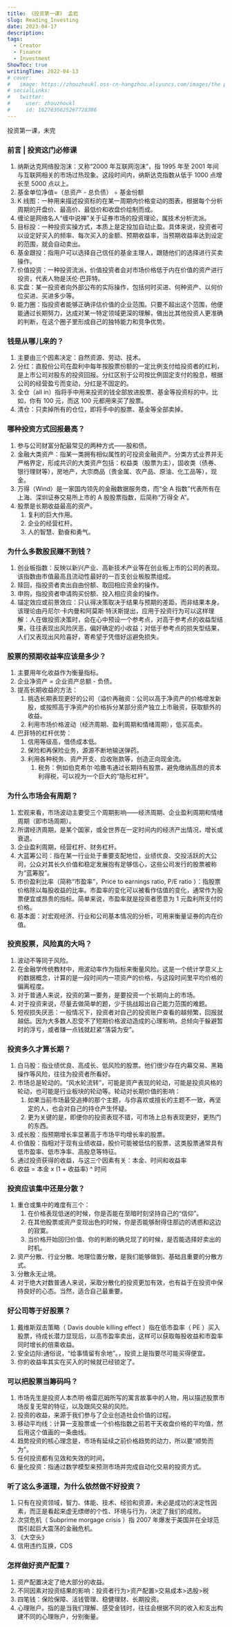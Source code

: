 ```yaml
---
title: 《投资第一课》 孟岩
slug: Reading_Investing
date: 2023-04-17
description: 
tags:
  - Creator
  - Finance
  - Investment
ShowToc: true
writingTime: 2022-04-13
# cover:
#   image: https://zhouzhoukl.oss-cn-hangzhou.aliyuncs.com/images/the pmarca blog archives.png
# socialLinks:
#   twitter:
#     user: zhouzhoukl
#     id: 1627635625267728386
---
```


投资第一课，未完

### 前言 | 投资这门必修课

1. 纳斯达克网络股泡沫：又称“2000 年互联网泡沫”，指 1995 年至 2001 年间与互联网相关的市场过热现象。这段时间内，纳斯达克指数从低于 1000 点增长至 5000 点以上。
2. 基金单位净值=（总资产 - 总负债） ÷ 基金份额
3. K 线图：一种用来描述投资标的在某一周期内价格变动的图表，根据每个分析周期的开盘价、最高价、最低价和收盘价绘制而成。
4. 缠论是网络名人“缠中说禅”关于证券市场的投资理论，属技术分析流派。
5. 目标投：一种投资实操方式，本质上是定投加自动止盈。具体来说，投资者可以设定好买入的频率、每次买入的金额、预期收益率，当预期收益率达到设定的范围，就会自动卖出。
6. 基金跟投：指用户可以选择自己信任的基金主理人，跟随他们的选择进行买卖操作。
7. 价值投资：一种投资流派，价值投资者会对市场价格低于内在价值的资产进行投资，代表人物是沃伦·巴菲特。
8. 实盘：某一投资者向外部公布的实际操作，包括何时买进、何种资产、以何价位买进、买进多少等。
9. 能力圈：指投资者能够正确评估价值的企业范围。只要不超出这个范围，他便能通过长期努力，达成对某一特定领域更深的理解，做出比其他投资人更准确的判断，在这个圈子里形成自己的独特能力和竞争优势。

### 钱是从哪儿来的？

1. 主要由三个因素决定：自然资源、劳动、技术。
2. 分红：直股份公司在盈利中每年按股票份额的一定比例支付给投资者的红利，是上市公司对股东的投资回报。分红区别于公司按比例固定支付的股息，根据公司的经营盈亏而变动，分红是不固定的。
3. 全仓（all in）指将手中用来投资的钱全部放进股票、基金等投资标的中。比如，你有 100 元，而这 100 元都用来买了股票。
4. 清仓：只卖掉所有的仓位，即将手中的股票、基金等全部卖掉。

### 哪种投资方式回报最高？

1. 参与公司财富分配最常见的两种方式——股和债。
2. 金融大类资产：指某一类拥有相似属性的可投资金融资产。分类方式业界并无严格界定，形成共识的大类资产包括：权益类（股票为主），固收类（债券、银行理财等），房地产，大宗商品（贵金属、农产品、原油、化工品等），现金。
3. 万得（Wind）是一家国内领先的金融数据服务商，而“全 A 指数”代表所有在上海、深圳证券交易所上市的 A 股股票指数，后简称“万得全 A”。
4. 股票是长期收益最高的资产。
   1. 复利的巨大作用。
   2. 企业的经营杠杆。
   3. 人的智慧、勤奋和勇气。

### 为什么多数股民赚不到钱？

1. 创业板指数：反映以新兴产业、高新技术产业等在创业板上市的公司的表现。该指数由市值最高且流动性最好的一百支创业板股票组成。
2. 赎回，指投资者卖出自由份额、取回相应资金的操作。
3. 申购，指投资者申请购买份额、投入相应资金的操作。
4. 锚定效应或前景效应：只认得决策取决于结果与预期的差距，而非结果本身。该理论由丹尼尔·卡内曼和阿莫斯·特沃斯提出，应用于投资行为可以这样理解：人在做投资决策时，会在心中预设一个参考点，对高于参考点的收益型结果，往往表现出风险厌恶，偏好确定的小收益；对低于参考点的损失型结果，人们又表现出风险喜好，寄希望于凭借好运避免损失。

### 股票的预期收益率应该是多少？

1. 主要用年化收益作为衡量指标。
2. 企业净资产 = 企业资产总额 - 负债。
3. 提高长期收益的方法：
   1. 挑选长期表现更好的公司（溢价再融资：公司以高于净资产的价格增发新股，或按照高于净资产的价格拆分某部分资产独立上市融资，获取额外的收益。
   2. 利用市场价格波动（经济周期、盈利周期和情绪周期），低买高卖。
4. 巴菲特的杠杆优势：
   1. 信用等级高，借债成本低。
   2. 保险和再保险业务，源源不断地输送弹药。
   3. 利用各种税务、资产开支、应收账款等，创造正向现金流。
      1. 税务：例如伯克希尔·哈撒韦通过长期持有股票，避免缴纳高昂的资本利得税，可以视为一个巨大的“隐形杠杆”。

### 为什么市场会有周期？

1. 宏观来看，市场波动主要受三个周期影响——经济周期、企业盈利周期和情绪周期（即市场周期）。
2. 所谓经济周期，是某个国家，或全世界在一定时间内的经济产出情况，增长或衰退。
3. 企业盈利周期，经营杠杆、财务杠杆。
4. 大蓝筹公司：指在某一行业处于重要支配地位，业绩优良、交投活跃的大公司，公众对其长久价值和稳定发展抱有足够信心，这些公司发行的股票被称为“蓝筹股”。
5. 市价盈利比率（简称“市盈率”，Price to earnings ratio, P/E ratio ）：指股票价格除以每股收益的比率。市盈率的变化可以被看作估值的变化，通常作为股票便宜或昂贵的指标。简单来说，市盈率就是投资者愿意为 1 元盈利所支付的价格。
6. 基本面：对宏观经济、行业和公司基本情况的分析，可用来衡量证券的内在价值。

### 投资股票，风险真的大吗？

1. 波动不等同于风险。
2. 在金融学传统教材中，用波动率作为指标来衡量风险。这是一个统计学意义上的数据概念，计算的是一段时间内一项资产的价格，与这段时间里平均价格的偏离程度。
3. 对于普通人来说，投资的第一要务，是要投资一个长期向上的市场。
4. 对于投资来说，尽量去做简单的题，少于挑战超出自己能力范围的难题。
5. 短视损失厌恶：一般情况下，投资者对自己的投资账户查看的越频繁，回报就越低。因为大多数人忍受不了短期价格波动造成的心理影响，总倾向于躲避暂时的浮亏，或者赚一点钱就赶紧“落袋为安”。

### 投资多久才算长期？

1. 白马股：指业绩优良、高成长、低风险的股票。他们很少存在内幕交易、黑箱操作等风险，往往为投资者所看好。
2. 市场总是轮动的。“风水轮流转”，可能是资产表现的轮动，可能是投资风格的轮动，也可能是行业板块的轮动等。轮动对长期价值的影响：
   1. 如果当前市场最受追捧的那个主题，与你喜欢或擅长的主题不一致，再坚定的人，也会对自己的持仓产生怀疑。
   2. 更为关键的是，即便你的投资表现不错，可市场上总有表现更好，更热门的东西。
3. 成长股：指预期增长率显著高于市场平均增长率的股票。
4. 价值股：指相对于现有业绩收益，股价可能被低估的股票，这类股票通常具有低市盈率、低市净率、高股息等特征。
5. 通过投资获得的收益，与这三个因素有关：本金、时间和收益率
6. 收益 = 本金 x (1 + 收益率) ^ 时间

### 投资应该集中还是分散？

1. 重仓或集中的难度有三个：
   1. 在价格表现低迷的时候，你是否能在至暗时刻坚持自己的“信仰”。
   2. 在其他股票或资产变现出色的时候，你是否能够耐得住那边的诱惑和这边的寂寞。
   3. 当价格开始回归价值、你的判断的确兑现了的时候，是否能选择好卖出的时机。
2. 资产分散、行业分散、地理位置分散，是我们能够做到、基础且重要的分散方式。
3. 分散永无止境。
4. 对于绝大对数普通人来说，采取分散化的投资更加有效，也有益于在投资中保持良好的心态。当然，适合自己最重要。

### 好公司等于好股票？

1. 戴维斯双击策略（ Davis double killing effect ）指在低市盈率（ PE ）买入股票，待成长潜力显现后，以高市盈率卖出，这样可以获取每股收益和市盈率同时增长的倍乘收益。
2. 安全边际:通俗说，“给事情留有余地”。，投资上是指要尽可能买得便宜。
3. 你的收益率其实在买入的时候就已经锁定了。

### 可以把股票当筹码吗？

1. 市场先生是投资人本杰明·格雷厄姆所写的寓言故事中的人物，用以描述股票市场反复无常的特征，以及跟风交易的风险。
2. 投资的收益，来源于我们参与了企业创造社会价值的过程。
3. 移动平均线：计算一支股票或一个价格指数之前若干天收盘价格的平均值，然后用这个值画的一条曲线。
4. 趋势投资的核心理念是，市场有延续之前价格趋势的动力，所以要“顺势而为”。
5. 任何投资都有见效和失效的时间，
6. 量化投资：指通过数学模型来预测市场并完成自动化交易的投资方式。

### 听了这么多道理，为什么依然做不好投资？

1. 只有在投资领域，智力、体能、技术、经验和资源，未必是成功的决定性因素，而正是看起来虚无缥缈的个性、环境与行为，决定了我们的成败。
2. 次贷危机（ Subprime morgage crisis ）指 2007 年爆发于美国并在全球范围引起巨大震荡的金融危机。
3. 《大空头》
4. 信用违约互换，CDS

### 怎样做好资产配置？

1. 资产配置决定了绝大部分的收益。
2. 不同因素对投资结果的影响：投资者行为>资产配置>交易成本>选股>税
3. 四笔钱：保险保障、活钱管理、稳健理财、长期投资。
4. 心理账户。指的是当我们理解、感受金钱时，往往会根据不同的收入和支出构建不同的心理账户，分别衡量。

<!-- Cloudflare Web Analytics --><script defer src='https://static.cloudflareinsights.com/beacon.min.js' data-cf-beacon='{"token": "9f9569f9d5e2464e9f1a094c2bb65d66"}'></script><!-- End Cloudflare Web Analytics -->
